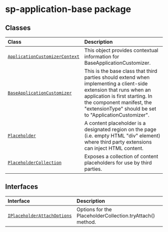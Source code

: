# sp-application-base package






## Classes

| Class	   |  Description |
|:-------------|:---------------|
| [`ApplicationCustomizerContext`](./sp-application-base/class/applicationcustomizercontext.md)     | This object provides contextual information for BaseApplicationCustomizer. |
| [`BaseApplicationCustomizer`](./sp-application-base/class/baseapplicationcustomizer.md)     | This is the base class that third parties should extend when implementing a client-side extension that runs when an application is first starting. In the component manifest, the "extensionType" should be set to "ApplicationCustomizer". |
| [`Placeholder`](./sp-application-base/class/placeholder.md)     | A content placeholder is a designated region on the page (i.e. empty HTML "div" element) where third party extensions can inject HTML content. |
| [`PlaceholderCollection`](./sp-application-base/class/placeholdercollection.md)     | Exposes a collection of content placeholders for use by third parties. |



## Interfaces

| Interface	   |  Description |
|:-------------|:---------------|
| [`IPlaceholderAttachOptions`](./sp-application-base/interface/iplaceholderattachoptions.md)   | Options for the PlaceholderCollection.tryAttach() method.  |






